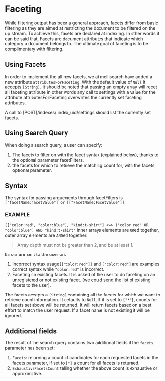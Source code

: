 # Faceting

While filtering output has been a general approach, facets differ from basic filtering as they are aimed at restricting the document to be filtered on the up stream. To achieve this, facets are declared at indexing. In other words it can be said that, Facets are document attributes that indicate which category a document belongs to. The ultimate goal of faceting is to be complimentary with filtering.

## Using Facets

In order to implement the all new facets, we at meilisearch have added a new attribute `attributesForFaceting`. With the default value of `Null` it accepts `[String]`.
It should be noted that passing an empty array will recet all faceting attribute in other words any call to settings with a value for the attribute attributesForFaceting overwrites the currently set faceting attributes.

A call to [POST]/indexes/:index_uid/settings should list the currently set facets.

## Using Search Query

When doing a search query, a user can specify:

  1. The facets to filter on with the facet syntax (explained below), thanks to the optional parameter facetFilters.  
  2. the facets for which to retrieve the matching count for, with the facets optional parameter.

## Syntax

The syntax for passing arguements through facetFilters is `["facetName:facetValue"] or [["FacetName:FacetValue"]]`

### EXAMPLE

`[["color:red", "color:blue"], "kind:t-shirt"] <=> ("color:red" OR "color:blue") AND "kind:t-shirt"`
inner arrays elements are `OR`ed together, outer array elements are `AND`ed together.
> Array depth must not be greater than 2, and be at least 1.

Errors are sent to the user on:

  1. Incorrect syntax usage`[["color:red"]]` and `["color:red"]` are examples correct syntax while `"color:red"` is incorrect.
  2. Faceting on existing facets. It is asked of the user to do faceting on an unregistered or not existing facet. (we could send the list of existing facets to the user).

The facets accepts a `[String]` containing all the facets for which we want to retrieve count information. It defaults to `Null`. If it is set to `["*"]`, counts for all facets set above will be returned. It will return facets based on a best effort to match the user request. If a facet name is not existing it will be ignored.

## Additional fields

The result of the search query contains two additional fields if the `facets` parameter has been set:

  1. `Facets`: returning a count of candidates for each requested facets in the facets parameter, if set to `[*]` a count for all facets is returned.
  2. `ExhaustiveFacetsCount` telling whether the above count is exhaustive or approximative.
